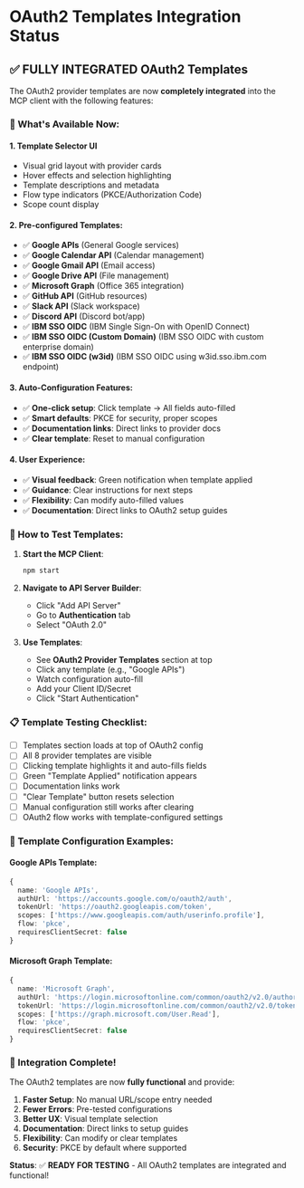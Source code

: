 # OAuth2 Templates Integration Status

## ✅ FULLY INTEGRATED OAuth2 Templates

The OAuth2 provider templates are now **completely integrated** into the MCP client with the following features:

### 🎯 What's Available Now:

#### 1. **Template Selector UI**

- Visual grid layout with provider cards
- Hover effects and selection highlighting
- Template descriptions and metadata
- Flow type indicators (PKCE/Authorization Code)
- Scope count display

#### 2. **Pre-configured Templates**:

- ✅ **Google APIs** (General Google services)
- ✅ **Google Calendar API** (Calendar management)
- ✅ **Google Gmail API** (Email access)
- ✅ **Google Drive API** (File management)
- ✅ **Microsoft Graph** (Office 365 integration)
- ✅ **GitHub API** (GitHub resources)
- ✅ **Slack API** (Slack workspace)
- ✅ **Discord API** (Discord bot/app)
- ✅ **IBM SSO OIDC** (IBM Single Sign-On with OpenID Connect)
- ✅ **IBM SSO OIDC (Custom Domain)** (IBM SSO OIDC with custom enterprise domain)
- ✅ **IBM SSO OIDC (w3id)** (IBM SSO OIDC using w3id.sso.ibm.com endpoint)

#### 3. **Auto-Configuration Features**:

- ✅ **One-click setup**: Click template → All fields auto-filled
- ✅ **Smart defaults**: PKCE for security, proper scopes
- ✅ **Documentation links**: Direct links to provider docs
- ✅ **Clear template**: Reset to manual configuration

#### 4. **User Experience**:

- ✅ **Visual feedback**: Green notification when template applied
- ✅ **Guidance**: Clear instructions for next steps
- ✅ **Flexibility**: Can modify auto-filled values
- ✅ **Documentation**: Direct links to OAuth2 setup guides

### 🚀 How to Test Templates:

1. **Start the MCP Client**:

   ```bash
   npm start
   ```

2. **Navigate to API Server Builder**:

   - Click "Add API Server"
   - Go to **Authentication** tab
   - Select "OAuth 2.0"

3. **Use Templates**:
   - See **OAuth2 Provider Templates** section at top
   - Click any template (e.g., "Google APIs")
   - Watch configuration auto-fill
   - Add your Client ID/Secret
   - Click "Start Authentication"

### 📋 Template Testing Checklist:

- [ ] Templates section loads at top of OAuth2 config
- [ ] All 8 provider templates are visible
- [ ] Clicking template highlights it and auto-fills fields
- [ ] Green "Template Applied" notification appears
- [ ] Documentation links work
- [ ] "Clear Template" button resets selection
- [ ] Manual configuration still works after clearing
- [ ] OAuth2 flow works with template-configured settings

### 🔧 Template Configuration Examples:

#### Google APIs Template:

```typescript
{
  name: 'Google APIs',
  authUrl: 'https://accounts.google.com/o/oauth2/auth',
  tokenUrl: 'https://oauth2.googleapis.com/token',
  scopes: ['https://www.googleapis.com/auth/userinfo.profile'],
  flow: 'pkce',
  requiresClientSecret: false
}
```

#### Microsoft Graph Template:

```typescript
{
  name: 'Microsoft Graph',
  authUrl: 'https://login.microsoftonline.com/common/oauth2/v2.0/authorize',
  tokenUrl: 'https://login.microsoftonline.com/common/oauth2/v2.0/token',
  scopes: ['https://graph.microsoft.com/User.Read'],
  flow: 'pkce',
  requiresClientSecret: false
}
```

### 🎉 Integration Complete!

The OAuth2 templates are now **fully functional** and provide:

1. **Faster Setup**: No manual URL/scope entry needed
2. **Fewer Errors**: Pre-tested configurations
3. **Better UX**: Visual template selection
4. **Documentation**: Direct links to setup guides
5. **Flexibility**: Can modify or clear templates
6. **Security**: PKCE by default where supported

**Status**: ✅ **READY FOR TESTING** - All OAuth2 templates are integrated and functional!
